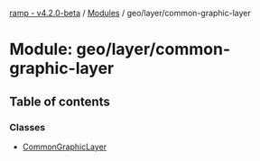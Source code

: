 [ramp - v4.2.0-beta](../README.md) / [Modules](../modules.md) / geo/layer/common-graphic-layer

# Module: geo/layer/common-graphic-layer

## Table of contents

### Classes

- [CommonGraphicLayer](../classes/geo_layer_common_graphic_layer.CommonGraphicLayer.md)
